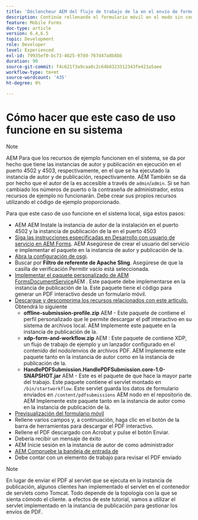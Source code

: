 ```yaml
---
title: 'Déclencheur AEM del flujo de trabajo de la en el envío de formularios HTM5: Poniendo a trabajar el caso de uso'
description: Continúe rellenando el formulario móvil en el modo sin conexión y envíe el formulario móvil al flujo de trabajo de déclencheur AEM de la
feature: Mobile Forms
doc-type: article
version: 6.4,6.5
topic: Development
role: Developer
level: Experienced
exl-id: 79935ef0-bc73-4625-97dd-767d47a8b8bb
duration: 90
source-git-commit: f4c621f3a9caa8c2c64b8323312343fe421a5aee
workflow-type: tm+mt
source-wordcount: '435'
ht-degree: 0%

---
```


# Cómo hacer que este caso de uso funcione en su sistema

>[!NOTE]
>
>AEM Para que los recursos de ejemplo funcionen en el sistema, se da por hecho que tiene las instancias de autor y publicación en ejecución en el puerto 4502 y 4503, respectivamente, en el que se ha ejecutado la instancia de autor y de publicación, respectivamente. AEM También se da por hecho que el autor de la es accesible a través de `admin`/`admin`. Si se han cambiado los números de puerto o la contraseña de administrador, estos recursos de ejemplo no funcionarán. Debe crear sus propios recursos utilizando el código de ejemplo proporcionado.

Para que este caso de uso funcione en el sistema local, siga estos pasos:

* AEM AEM Instale la instancia de autor de la instalación en el puerto 4502 y la instancia de publicación de la en el puerto 4503
* [Siga las instrucciones especificadas en Desarrollo con usuario de servicio en AEM Forms](https://experienceleague.adobe.com/docs/experience-manager-learn/forms/adaptive-forms/service-user-tutorial-develop.html). AEM Asegúrese de crear el usuario del servicio e implementar el paquete en la instancia de autor y publicación de la.
* [Abra la configuración de osgi](http://localhost:4503/system/console/configMgr).
* Buscar por  **Filtro de referente de Apache Sling**. Asegúrese de que la casilla de verificación Permitir vacío está seleccionada.
* [Implementar el paquete personalizado de AEM FormsDocumentService](/help/forms/assets/common-osgi-bundles/AEMFormsDocumentServices.core-1.0-SNAPSHOT.jar)AEM . Este paquete debe implementarse en la instancia de publicación de la. Este paquete tiene el código para generar un PDF interactivo desde un formulario móvil.
* [Descargue y descomprima los recursos relacionados con este artículo.](assets/offline-pdf-submission-assets.zip) Obtendrá lo siguiente
   * **offline-submission-profile.zip** AEM - Este paquete de contiene el perfil personalizado que le permite descargar el pdf interactivo en su sistema de archivos local. AEM Implemente este paquete en la instancia de publicación de la.
   * **xdp-form-and-workflow.zip** AEM : Este paquete de contiene XDP, un flujo de trabajo de ejemplo y un lanzador configurado en el contenido del nodo/envíos de archivos PDF. AEM Implemente este paquete tanto en la instancia de autor como en la instancia de publicación de la.
   * **HandlePDFSubmission.HandlePDFSubmission.core-1.0-SNAPSHOT.jar** AEM - Este es el paquete de que hace la mayor parte del trabajo. Este paquete contiene el servlet montado en `/bin/startworkflow`. Este servlet guarda los datos de formulario enviados en `/content/pdfsubmissions` AEM nodo en el repositorio de. AEM Implemente este paquete tanto en la instancia de autor como en la instancia de publicación de la.
* [Previsualización del formulario móvil](http://localhost:4503/content/dam/formsanddocuments/testsubmision.xdp/jcr:content)
* Rellene varios campos y, a continuación, haga clic en el botón de la barra de herramientas para descargar el PDF interactivo.
* Rellene el PDF descargado con Acrobat y pulse el botón Enviar.
* Debería recibir un mensaje de éxito
* AEM Inicie sesión en la instancia de autor de como administrador
* [AEM Compruebe la bandeja de entrada de](http://localhost:4502/aem/inbox)
* Debe contar con un elemento de trabajo para revisar el PDF enviado

>[!NOTE]
>
>En lugar de enviar el PDF al servlet que se ejecuta en la instancia de publicación, algunos clientes han implementado el servlet en el contenedor de servlets como Tomcat. Todo depende de la topología con la que se sienta cómodo el cliente. a efectos de este tutorial, vamos a utilizar el servlet implementado en la instancia de publicación para gestionar los envíos de PDF.
